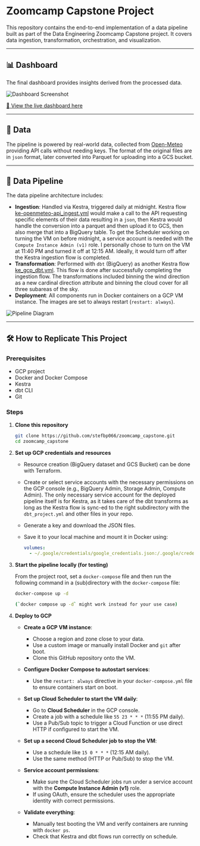 # Zoomcamp Capstone Project

This repository contains the end-to-end implementation of a data pipeline built as part of the Data Engineering Zoomcamp Capstone project. It covers data ingestion, transformation, orchestration, and visualization.

---

## 📊 Dashboard

The final dashboard provides insights derived from the processed data.

![Dashboard Screenshot](path/to/dashboard_image.png)

[🔗 View the live dashboard here](https://lookerstudio.google.com/s/rDS0l2RY0Wo)

---

## 📁 Data

The pipeline is powered by real-world data, collected from [Open-Meteo](https://open-meteo.com/) providing API calls without needing keys. The format of the original files are in `json` format, later converted into Parquet for uploading into a GCS bucket.

---

## 🔁 Data Pipeline

The data pipeline architecture includes:

- **Ingestion**: Handled via Kestra, triggered daily at midnight. Kestra flow [ke-openmeteo-api_ingest.yml](https://github.com/stefbp066/zoomcamp_capstone/blob/main/code/kestra/ke-openmeteo-api_ingest.yml) would make a call to the API requesting specific elements of their data resulting in a `json`, then Kestra would handle the conversion into a parquet and then upload it to GCS, then also merge that into a BigQuery table. To get the Scheduler working on turning the VM on before midnight, a service account is needed with the `Compute Instance Admin (v1)` role. I personally chose to turn on the VM at 11:40 PM and turned it off at 12:15 AM. Ideally, it would turn off after the Kestra ingestion flow is completed.
- **Transformation**: Performed with `dbt` (BigQuery) as another Kestra flow [ke_gcp_dbt.yml](https://github.com/stefbp066/zoomcamp_capstone/blob/main/code/kestra/ke_gcp_dbt.yml). This flow is done after successfully completing the ingestion flow. The transformations included binning the wind direction as a new cardinal direction attribute and binning the cloud cover for all three subareas of the sky.
- **Deployment**: All components run in Docker containers on a GCP VM instance. The images are set to always restart (`restart: always`).

![Pipeline Diagram](path/to/pipeline_image.png)

---

## 🛠️ How to Replicate This Project

### Prerequisites

- GCP project
- Docker and Docker Compose
- Kestra
- dbt CLI
- Git

### Steps

1. **Clone this repository**  
   ```bash
   git clone https://github.com/stefbp066/zoomcamp_capstone.git
   cd zoomcamp_capstone

2. **Set up GCP credentials and resources**

   - Resource creation (BigQuery dataset and GCS Bucket) can be done with Terraform.
   - Create or select service accounts with the necessary permissions on the GCP console (e.g., BigQuery Admin, Storage Admin, Compute Admin). The only necessary service account for the deployed pipeline itself is for Kestra, as it takes care of the dbt transforms as long as the Kestra flow is sync-ed to the right subdirectory with the `dbt_project.yml` and other files in your repo.
   - Generate a key and download the JSON files. 
   - Save it to your local machine and mount it in Docker using:

     ```yaml
     volumes:
       - ~/.google/credentials/google_credentials.json:/.google/credentials/google_credentials.json
     ```

3. **Start the pipeline locally (for testing)**

   From the project root, set a `docker-compose` file and then run the following command in a (sub)directory with the `docker-compose` file:

   ```bash
   docker-compose up -d

   (`docker compose up -d` might work instead for your use case)

4. **Deploy to GCP**

   - **Create a GCP VM instance**:
     - Choose a region and zone close to your data.
     - Use a custom image or manually install Docker and `git` after boot.
     - Clone this GitHub repository onto the VM.

   - **Configure Docker Compose to autostart services**:
     - Use the `restart: always` directive in your `docker-compose.yml` file to ensure containers start on boot.

   - **Set up Cloud Scheduler to start the VM daily**:
     - Go to **Cloud Scheduler** in the GCP console.
     - Create a job with a schedule like `55 23 * * *` (11:55 PM daily).
     - Use a Pub/Sub topic to trigger a Cloud Function or use direct HTTP if configured to start the VM.

   - **Set up a second Cloud Scheduler job to stop the VM**:
     - Use a schedule like `15 0 * * *` (12:15 AM daily).
     - Use the same method (HTTP or Pub/Sub) to stop the VM.

   - **Service account permissions**:
     - Make sure the Cloud Scheduler jobs run under a service account with the **Compute Instance Admin (v1)** role.
     - If using OAuth, ensure the scheduler uses the appropriate identity with correct permissions.

   - **Validate everything**:
     - Manually test booting the VM and verify containers are running with `docker ps`.
     - Check that Kestra and dbt flows run correctly on schedule.


